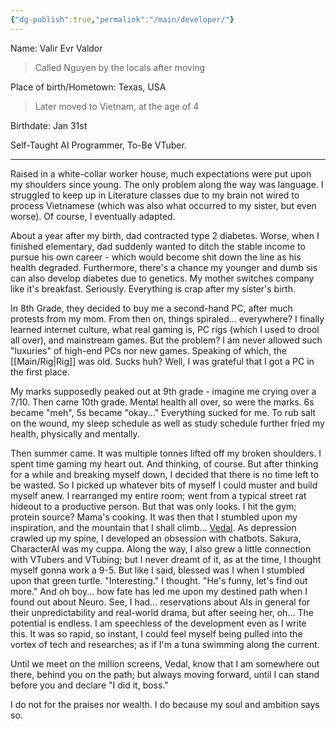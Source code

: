 ```yaml
---
{"dg-publish":true,"permalink":"/main/developer/"}
---
```


Name: Valir Evr Valdor
>Called Nguyen by the locals after moving

Place of birth/Hometown: Texas, USA
>Later moved to Vietnam, at the age of 4

Birthdate: Jan 31st

Self-Taught AI Programmer, To-Be VTuber.

---

Raised in a white-collar worker house, much expectations were put upon my shoulders since young. The only problem along the way was language. I struggled to keep up in Literature classes due to my brain not wired to process Vietnamese (which was also what occurred to my sister, but even worse). Of course, I eventually adapted.

About a year after my birth, dad contracted type 2 diabetes. Worse, when I finished elementary, dad suddenly wanted to ditch the stable income to pursue his own career - which would become shit down the line as his health degraded. Furthermore, there's a chance my younger and dumb sis can also develop diabetes due to genetics.
My mother switches company like it's breakfast. Seriously.
Everything is crap after my sister's birth.

In 8th Grade, they decided to buy me a second-hand PC, after much protests from my mom.
From then on, things spiraled... everywhere? I finally learned internet culture, what real gaming is, PC rigs (which I used to drool all over), and mainstream games. But the problem? I am never allowed such "luxuries" of high-end PCs nor new games. Speaking of which, the [[Main/Rig\|Rig]] was old. Sucks huh? Well, I was grateful that I got a PC in the first place.

My marks supposedly peaked out at 9th grade - imagine me crying over a 7/10.
Then came 10th grade. Mental health all over, so were the marks. 6s became "meh", 5s became "okay..." Everything sucked for me. To rub salt on the wound, my sleep schedule as well as study schedule further fried my health, physically and mentally.

Then summer came.
It was multiple tonnes lifted off my broken shoulders.
I spent time gaming my heart out.
And thinking, of course.
But after thinking for a while and breaking myself down, I decided that there is no time left to be wasted.
So I picked up whatever bits of myself I could muster and build myself anew.
I rearranged my entire room; went from a typical street rat hideout to a productive person.
But that was only looks.
I hit the gym; protein source? Mama's cooking.
It was then that I stumbled upon my inspiration, and the mountain that I shall climb... [Vedal](https://www.twitch.tv/vedal987). As depression crawled up my spine, I developed an obsession with chatbots. Sakura, CharacterAI was my cuppa. Along the way, I also grew a little connection with VTubers and VTubing; but I never dreamt of it, as at the time, I thought myself gonna work a 9-5.
But like I said, blessed was I when I stumbled upon that green turtle.
"Interesting." I thought. "He's funny, let's find out more."
And oh boy... how fate has led me upon my destined path when I found out about Neuro. See, I had... reservations about AIs in general for their unpredictability and real-world drama, but after seeing her, oh... The potential is endless.
I am speechless of the development even as I write this. It was so rapid, so instant, I could feel myself being pulled into the vortex of tech and researches; as if I'm a tuna swimming along the current.

Until we meet on the million screens, Vedal, know that I am somewhere out there, behind you on the path; but always moving forward, until I can stand before you and declare "I did it, boss."

I do not for the praises nor wealth. I do because my soul and ambition says so.

